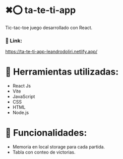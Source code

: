 # ✖⭕ ta-te-ti-app 
Tic-tac-toe juego desarrollado con React.
### 🔗 Link:
https://ta-te-ti-app-leandrodoliri.netlify.app/

# 🔨 Herramientas utilizadas:
- React Js
- Vite
- JavaScript
- CSS
- HTML
- Node.js

# 🚀 Funcionalidades:
- Memoria en local storage para cada partida.
- Tabla con conteo de victorias.
